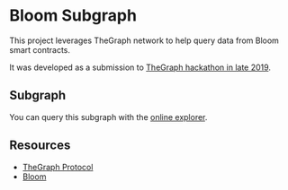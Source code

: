 # Bloom Subgraph

This project leverages TheGraph network to help query data from Bloom smart contracts.

It was developed as a submission to [TheGraph hackathon in late 2019](https://thegraph.com/hackathons/2019/12).

## Subgraph

You can query this subgraph with the [online explorer](https://thegraph.com/explorer/subgraph/philippemts/bloom).

## Resources

- [TheGraph Protocol](https://thegraph.com/)
- [Bloom](https://bloom.co/) 
